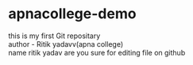 # apnacollege-demo
this is my first Git repositary<br>
author - Ritik yadavv(apna college)<br>
name ritik yadav 
are you sure for editing file on github 
